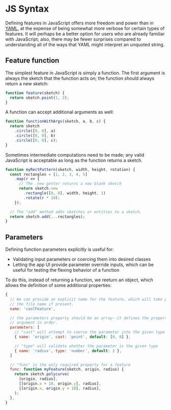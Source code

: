 # JS Syntax

Defining features in JavaScript offers more freedom and power than in [YAML](yaml-syntax.md), at the expense of being somewhat more verbose for certain types of features. It will perhaps be a better option for users who are already familiar with JavaScript; also, there may be fewer surprises compared to understanding all of the ways that YAML might interpret an unquoted string.

## Feature function

The simplest feature in JavaScript is simply a function. The first argument is always the sketch that the function acts on; the function should always return a new sketch:

```js
function feature(sketch) {
  return sketch.point(1, 2);
}
```

A function can accept additional arguments as well:

```js
function functionWithArgs(sketch, a, b, c) {
  return sketch
    .circle([0, 0], a)
    .circle([0, 0], b)
    .circle([0, 0], c);
}
```

Sometimes intermediate computations need to be made; any valid JavaScript is acceptable as long as the function returns a sketch.

```js
function myRectPattern(sketch, width, height, rotation) {
  const rectangles = [1, 2, 3, 4, 5]
    .map(r => {
      // The .new getter returns a new blank sketch
      return sketch.new
        .rectangle([0, 0], width, height, 1)
        .rotate(r * 10);
    });

  // The "add" method adds sketches or entities to a sketch. 
  return sketch.add(...rectangles);
}
```

## Parameters

Defining function parameters explicitly is useful for:
* Validating input parameters or coercing them into desired classes
* Letting the app UI provide parameter override inputs, which can be useful for testing the flexing behavior of a function

To do this, instead of returning a function, we reeturn an object, which allows the definition of some additional properties:

```js
{
  // We can provide an explicit name for the feature, which will take precedent over
  // the file name if present.
  name: 'coolFeature',

  // the parameters property should be an array--it defines the properties of each
  // argument in order.
  parameters: [
    // "cast" will attempt to coerce the parameter into the given type
    { name: 'origin', cast: 'point', default: [0, 0] },

    // "type" will validate whether the parameter is the given type
    { name: 'radius', type: 'number', default: 2 },
  ]

  // "func" is the only required property for a feature
  func: function myFeature(sketch, origin, radius) {
    return sketch.polycurve(
      [origin, radius],
      [[origin.x + 10, origin.y], radius],
      [[origin.x, origin.y + 10], radius],
    );
  },
}
```
